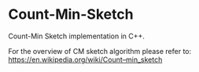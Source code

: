 # Count-Min-Sketch

Count-Min Sketch implementation in C++.

For the overview of CM sketch algorithm please refer to: https://en.wikipedia.org/wiki/Count–min_sketch

